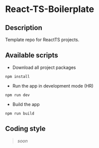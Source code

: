 # React-TS-Boilerplate
## Description
Template repo for ReactTS projects.

## Available scripts

- Download all project packages
```shell
npm install
```

- Run the app in development mode (HR)
```shell
npm run dev
```

- Build the app
```shell
npm run build
```

## Coding style

> *soon*

